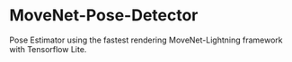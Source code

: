 # MoveNet-Pose-Detector
Pose Estimator using the fastest rendering MoveNet-Lightning framework with Tensorflow Lite.


